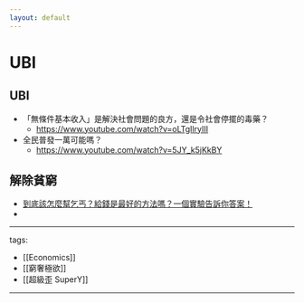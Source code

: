 ```yaml
---
layout: default
---
```

# UBI

## UBI
* 「無條件基本收入」是解決社會問題的良方，還是令社會停擺的毒藥？
  * https://www.youtube.com/watch?v=oLTgIlryIII
* 全民普發一萬可能嗎？
  * https://www.youtube.com/watch?v=5JY_k5jKkBY

## 解除貧窮
* [到底該怎麼幫乞丐？給錢是最好的方法嗎？一個實驗告訴你答案！](https://youtu.be/4EEOdlau3k4)
* 




---
tags:
  - [[Economics]]
  - [[窮奢極欲]]
  - [[超級歪 SuperY]]
---